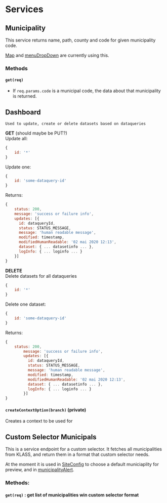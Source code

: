# Services

## Municipality
This service returns name, path, county and code for given municipality code.

[Map](../src/main/resources/site/parts/map/map.es6) and 
[menuDropDown](../src/main/resources/site/parts/menuDropdown/menuDropdown.es6) are currently using this.

### Methods
#### `get(req)` 
- If `req.params.code` is a municipal code, the data about that municipality is returned. 

## Dashboard
`Used to update, create or delete datasets based on dataqueries`

**GET** (should maybe be PUT?)  
Update all:
```javascript
{
    id: '*'
}
```
Update one:
```javascript
{
    id: 'some-dataquery-id'
}
```

Returns:
```javascript
{
    status: 200,
    message: 'success or failure info',
    updates: [{
      id: dataqueryId,
      status: STATUS_MESSAGE,
      message: 'human readable message',
      modified: timestamp, 
      modifiedHumanReadable: '02 mai 2020 12:13', 
      dataset: { ... datasetinfo ... },
      logInfo: { ... loginfo ... }     
    }]
}
```

**DELETE**  
Delete datasets for all dataqueries
```javascript
{
    id: '*'
}
```
Delete one dataset:
```javascript
{
    id: 'some-dataquery-id'
}
```
Returns:
```javascript
{
    status: 200,
        message: 'success or failure info',
        updates: [{
          id: dataqueryId,
          status: STATUS_MESSAGE,
          message: 'human readable message',
          modified: timestamp, 
          modifiedHumanReadable: '02 mai 2020 12:13', 
          dataset: { ... datasetinfo ... },
          logInfo: { ... loginfo ... }     
        }]
}
```
 
#### `createContextOption(branch)` (private)
Creates a context to be used for 

## Custom Selector Municipals
This is a service endpoint for a custom selector. It fetches all municipalities 
from KLASS, and return them in a format that custom selector needs.

At the moment it is used in [SiteConfig](../src/main/resources/site/site.xml ) to choose a default municiaplity for preview, and in 
[municipalityAlert](../src/main/resources/site/content-types/municipalityAlert/municipalityAlert.xml). 

### Methods:
#### `get(req)` : get list of municipalities win custom selector format
